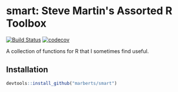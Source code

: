 # smart: Steve Martin's Assorted R Toolbox

[![Build
Status](https://travis-ci.org/marberts/smart.svg?branch=master)](https://travis-ci.org/marberts/smart)
[![codecov](https://codecov.io/gh/marberts/smart/branch/master/graph/badge.svg)](https://codecov.io/gh/marberts/smart)

A collection of functions for R that I sometimes find useful.

## Installation

```r
devtools::install_github("marberts/smart")
```
